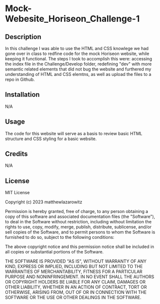 # Mock-Webesite_Horiseon_Challenge-1

## Description

In this challenge I was able to use the HTML and CSS knowlege we had gone over in class to redfine code for the mock Horiseon website, while keeping it functional.  The steps I took to accomplish this were: accessing the index file in the Challenge/Develop folder, redefining "dev" with more semantic related elements that did not bug the website and furthered my understanding of HTML and CSS elemtns, as well as upload the files to a repo in Github.  

## Installation

N/A

## Usage

The code for this website will serve as a basis to review basic HTML structure and CSS styling for a basic website.  

## Credits

N/A

## License

MIT License

Copyright (c) 2023 matthewlazarowitz

Permission is hereby granted, free of charge, to any person obtaining a copy
of this software and associated documentation files (the "Software"), to deal
in the Software without restriction, including without limitation the rights
to use, copy, modify, merge, publish, distribute, sublicense, and/or sell
copies of the Software, and to permit persons to whom the Software is
furnished to do so, subject to the following conditions:

The above copyright notice and this permission notice shall be included in all
copies or substantial portions of the Software.

THE SOFTWARE IS PROVIDED "AS IS", WITHOUT WARRANTY OF ANY KIND, EXPRESS OR
IMPLIED, INCLUDING BUT NOT LIMITED TO THE WARRANTIES OF MERCHANTABILITY,
FITNESS FOR A PARTICULAR PURPOSE AND NONINFRINGEMENT. IN NO EVENT SHALL THE
AUTHORS OR COPYRIGHT HOLDERS BE LIABLE FOR ANY CLAIM, DAMAGES OR OTHER
LIABILITY, WHETHER IN AN ACTION OF CONTRACT, TORT OR OTHERWISE, ARISING FROM,
OUT OF OR IN CONNECTION WITH THE SOFTWARE OR THE USE OR OTHER DEALINGS IN THE
SOFTWARE.